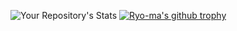 ![Your Repository's Stats](https://github-readme-stats.vercel.app/api?username=iliam-12&show_icons=true)
[![Ryo-ma's github trophy](https://github-profile-trophy.vercel.app/?username=iliam-12&row=1)](https://github.com/ryo-ma/github-profile-trophy)
